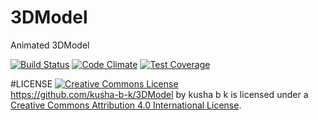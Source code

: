 # 3DModel
Animated 3DModel 



[![Build Status](https://travis-ci.org/kusha-b-k/3DModel.svg?branch=master)](https://travis-ci.org/kusha-b-k/3DModel)
[![Code Climate](https://codeclimate.com/github/kusha-b-k/3DModel/badges/gpa.svg)](https://codeclimate.com/github/kusha-b-k/3DModel)
[![Test Coverage](https://codeclimate.com/github/kusha-b-k/3DModel/badges/coverage.svg)](https://codeclimate.com/github/kusha-b-k/3DModel/coverage)



#LICENSE
<a rel="license" href="http://creativecommons.org/licenses/by/4.0/"><img alt="Creative Commons License" style="border-width:0" src="https://i.creativecommons.org/l/by/4.0/88x31.png" /></a><br /><span xmlns:dct="http://purl.org/dc/terms/" property="dct:title">https://github.com/kusha-b-k/3DModel</span> by <span xmlns:cc="http://creativecommons.org/ns#" property="cc:attributionName">kusha b k</span> is licensed under a <a rel="license" href="http://creativecommons.org/licenses/by/4.0/">Creative Commons Attribution 4.0 International License</a>.
